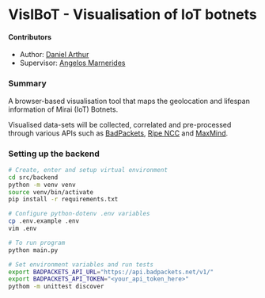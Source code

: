 # VisIBoT - Visualisation of IoT botnets

#### Contributors
- Author: [Daniel Arthur](mailto:2086380a@student.gla.ac.uk)
- Supervisor: [Angelos Marnerides](mailto:angelos.marnerides@glasgow.ac.uk)

### Summary
A browser-based visualisation tool that maps the geolocation and lifespan information of Mirai (IoT) Botnets.

Visualised data-sets will be collected, correlated and pre-processed through various APIs such as [BadPackets](https://docs.badpackets.net/), [Ripe NCC](https://www.ripe.net/) and [MaxMind](https://www.maxmind.com/en/home).

### Setting up the backend
```bash
# Create, enter and setup virtual environment
cd src/backend
python -m venv venv
source venv/bin/activate
pip install -r requirements.txt

# Configure python-dotenv .env variables
cp .env.example .env
vim .env

# To run program
python main.py

# Set environment variables and run tests
export BADPACKETS_API_URL="https://api.badpackets.net/v1/"
export BADPACKETS_API_TOKEN="<your_api_token_here>"
pythom -m unittest discover
```
